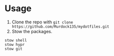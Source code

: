 # Usage

1. Clone the repo with `git clone https://github.com/Murdock135/mydotfiles.git`
2. Stow the packages.

```
stow shell
stow hypr
stow git
```
